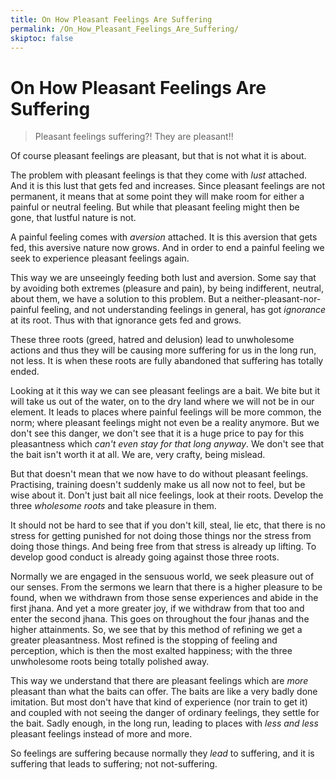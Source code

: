 ```yaml
---
title: On How Pleasant Feelings Are Suffering
permalink: /On_How_Pleasant_Feelings_Are_Suffering/
skiptoc: false
---
```


# On How Pleasant Feelings Are Suffering

> Pleasant feelings suffering?! They are pleasant!!

Of course pleasant feelings are pleasant, but that is not what it is about.  

The problem with pleasant feelings is that they come with *lust* attached. And it is this lust that gets fed and increases. Since pleasant feelings are not permanent, it means that at some point they will make room for either a painful or neutral feeling. But while that pleasant feeling might then be gone, that lustful nature is not.  

A painful feeling comes with *aversion* attached. It is this aversion that gets fed, this aversive nature now grows. And in order to end a painful feeling we seek to experience pleasant feelings again.  

This way we are unseeingly feeding both lust and aversion. Some say that by avoiding both extremes (pleasure and pain), by being indifferent, neutral, about them, we have a solution to this problem. But a neither-pleasant-nor-painful feeling, and not understanding feelings in general, has got *ignorance* at its root. Thus with that ignorance gets fed and grows.  

These three roots (greed, hatred and delusion) lead to unwholesome actions and thus they will be causing more suffering for us in the long run, not less. It is when these roots are fully abandoned that suffering has totally ended.  

Looking at it this way we can see pleasant feelings are a bait. We bite but it will take us out of the water, on to the dry land where we will not be in our element. It leads to places where painful feelings will be more common, the norm; where pleasant feelings might not even be a reality anymore. But we don't see this danger, we don't see that it is a huge price to pay for this pleasantness which *can't even stay for that long anyway*. We don't see that the bait isn't worth it at all. We are, very crafty, being mislead.  

But that doesn't mean that we now have to do without pleasant feelings. Practising, training doesn't suddenly make us all now not to feel, but be wise about it. Don't just bait all nice feelings, look at their roots. Develop the three *wholesome roots* and take pleasure in them.  

It should not be hard to see that if you don't kill, steal, lie etc, that there is no stress for getting punished for not doing those things nor the stress from doing those things. And being free from that stress is already up lifting. To develop good conduct is already going against those three roots.  

Normally we are engaged in the sensuous world, we seek pleasure out of our senses. From the sermons we learn that there is a higher pleasure to be found, when we withdrawn from those sense experiences and abide in the first jhana. And yet a more greater joy, if we withdraw from that too and enter the second jhana. This goes on throughout the four jhanas and the higher attainments. So, we see that by this method of refining we get a greater pleasantness. Most refined is the stopping of feeling and perception, which is then the most exalted happiness; with the three unwholesome roots being totally polished away.  

This way we understand that there are pleasant feelings which are *more* pleasant than what the baits can offer. The baits are like a very badly done imitation. But most don't have that kind of experience (nor train to get it) and coupled with not seeing the danger of ordinary feelings, they settle for the bait. Sadly enough, in the long run, leading to places with *less and less* pleasant feelings instead of more and more.  

So feelings are suffering because normally they *lead* to suffering, and it is suffering that leads to suffering; not not-suffering.
